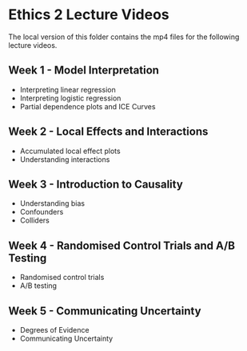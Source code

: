 # Ethics 2 Lecture Videos 

The local version of this folder contains the mp4 files for the following lecture videos. 

<!-- naming convention: ethics-2-video-1a-short_title.mp4 -->

## Week 1 - Model Interpretation

- Interpreting linear regression
- Interpreting logistic regression 
- Partial dependence plots and ICE Curves 

## Week 2 - Local Effects and Interactions

- Accumulated local effect plots
- Understanding interactions

## Week 3 - Introduction to Causality

- Understanding bias
- Confounders
- Colliders

## Week 4 - Randomised Control Trials and A/B Testing

- Randomised control trials
- A/B testing

## Week 5 - Communicating Uncertainty

- Degrees of Evidence
- Communicating Uncertainty
















